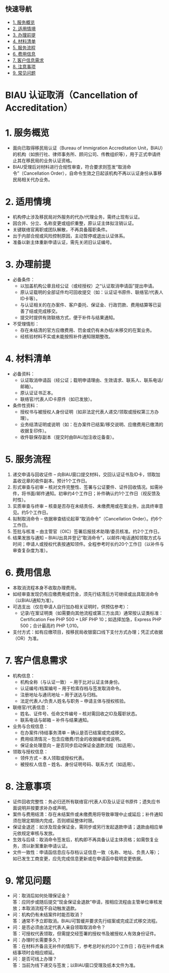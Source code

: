 ## 快速导航
- [1. 服务概览](#1-服务概览)
- [2. 适用情境](#2-适用情境)
- [3. 办理前提](#3-办理前提)
- [4. 材料清单](#4-材料清单)
- [5. 服务流程](#5-服务流程)
- [6. 费用信息](#6-费用信息)
- [7. 客户信息需求](#7-客户信息需求)
- [8. 注意事项](#8-注意事项)
- [9. 常见问题](#9-常见问题)

# BIAU 认证取消（Cancellation of Accreditation）

# 1. 服务概览
- 面向已取得移民局认证（Bureau of Immigration Accreditation Unit，BIAU）的机构（如旅行社、律师事务所、顾问公司、传教组织等），用于正式申请终止其在移民局的业务认证资格。
- BIAU受理后对材料进行合规性审查，符合要求则签发“取消命令”（Cancellation Order），自命令生效之日起该机构不再以认证身份从事移民局相关代办业务。

# 2. 适用情境
- 机构停止涉及移民局对外服务的代办/代理业务，需终止现有认证。
- 因合并、分立、名称变更或组织重整，原认证主体拟注销认证。
- 关键联络官离职或团队解散，不再具备履职条件。
- 出于内部合规或风险控制原因，主动暂停或退出认证体系。
- 准备以新主体重新申请认证，需先关闭旧认证编号。

# 3. 办理前提
- 必备条件：
  - 以加盖机构公章且经公证（或经授权）之“认证取消申请函”提出申请。
  - 原认证载明的全部证件均可回收提交（如：认证证书原件、联络官/代表人ID卡等）。
  - 与认证相关的在办案件、客户委托、保证金、行政罚款、费用结算等已妥善了结或完成移交。
  - 提交时提供有效联络方式，便于补件与结果通知。
- 不受理情形：
  - 存在未结清的官方应缴费用、罚金或仍有未办结/未移交的在案业务。
  - 经核验材料不实或未能按照补件通知限期整改。

# 4. 材料清单
- 必备资料：
  - 认证取消申请函（经公证；载明申请理由、生效请求、联系人、联系电话/邮箱）。
  - 原认证证书正本。
  - 联络官/代表人ID卡原件（如已发放）。
- 条件性资料：
  - 授权书与被授权人身份证明（如非法定代表人递交/领取或授权第三方办理）。
  - 业务结清证明或说明（如：在办案件已结案/移交说明、应缴费用已缴清的收据复印件）。
  - 收件联保存副本（提交时由BIAU加注收讫备查）。

# 5. 服务流程
1. 递交申请与回收证件 – 向BIAU窗口提交材料，交回认证证书及ID卡，领取加盖收讫章的收件副本。预计1个工作日。
2. 形式审查与初审 – 核对文件完整性、签署与公证要件、证件回收情况。如需补件，将书面/邮件通知。初审约4个工作日；补件确认约1个工作日（视反馈及时性）。
3. 实质审查与终审 – 核查是否存在未结责任、未缴费用或在案业务，出具终审意见。约5个工作日。
4. 拟制取消命令 – 依据审查结论起草“取消命令”（Cancellation Order）。约6个工作日。
5. 签批与核准 – 由主管官（OIC）签署后报技术助理/委员核准。约2个工作日。
6. 结果发放与通知 – BIAU出具并登记“取消命令”，以邮件/电话通知领取方式与时间；申请人或授权代表按通知领件。全程参考时长约20个工作日（以补件与审查复杂度为准）。

# 6. 费用信息
- 本取消流程本身不收取办理费用。
- 如经审查发现仍有应缴费用或罚金，须先行结清后方可继续或出具取消命令（以BIAU通知为准）。
- 可选支出（仅在申请人自行加办相关证明时，供预估参考）：
  - 记录/在案证明类（如需要向其他流程或第三方出具）通常按认证类标准：Certification Fee PHP 500 + LRF PHP 10；如选择加急，Express PHP 500；合计最高约 PHP 1,010。
- 支付方式：如有应缴项目，按移民局收银窗口线下支付方式办理；凭正式收据（OR）为准。

# 7. 客户信息需求
- 机构信息：
  - 机构全称（与认证一致） – 用于比对认证主体身份。
  - 认证编号/档案编号 – 用于检索存档与签发取消命令。
  - 注册地址与通讯地址 – 用于送达与归档。
  - 法定代表人/负责人姓名与职务 – 申请主体与授权核验。
- 联络官/代表信息：
  - 姓名、证件号、任命文件编号 – 核对需回收之ID及履职状态。
  - 联系电话与邮箱 – 补件与结果通知。
- 业务与合规信息：
  - 在办案件/待结事务清单 – 确认是否已结案或完成移交。
  - 费用结清情况 – 包含应缴费/罚金的收据编号或说明。
  - 保证金处理意向 – 是否同步启动保证金退款流程（如适用）。
- 领取与授权信息：
  - 领件方式 – 本人领取或授权代表。
  - 被授权人信息 – 姓名、身份证明号码、联系方式（如适用）。

# 8. 注意事项
- 证件回收完整性：务必归还所有联络官/代表人ID及认证证书原件；遗失应书面说明并按要求补办或声明。
- 案件与费用结清：存在未结案件或未缴费用将导致审理中止或延后；补件通知须在限定期限内完成，否则顺延整体时限。
- 保证金退还：如涉及现金保证金，需同步或另行发起退款申请；退款由相应单元依规定审核与发放。
- 生效与后续：取消命令签发后，机构即不再具备认证主体资格；如需恢复业务，须以新案重新申请认证。
- 文件一致性：申请函信息应与存档认证信息一致（名称、地址、负责人等）；如已发生工商变更，应先完成信息更新或在申请函中载明变更依据。

# 9. 常见问题
- 问：取消后如何处理保证金？  
  答：应同步或随后提交“现金保证金退款”申请，按相应流程由主管单位审核发放；本取消流程不自动触发退款。
- 问：机构仍有未结案件时能否取消？  
  答：通常不予立即取消。BIAU可暂缓并要求先行结案或完成正式移交流程。
- 问：是否必须由法定代表人亲自领取取消命令？  
  答：可授权代表领取，但需提交经签署的授权书及被授权人有效身份证件。
- 问：办理时长需要多久？  
  答：在材料齐备且无补件的情形下，参考总时长约20个工作日；存在补件或未结事项时会相应顺延。
- 问：是否可线上办理？  
  答：当前为线下递交与签发；以BIAU窗口受理及纸本文件为准。